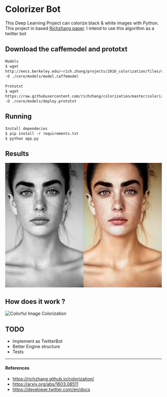 # Colorizer Bot

This Deep Learning Project can colorize black & white images with Python.
This project in based [Richzhang paper](https://richzhang.github.io/colorization/). I intend to use this algorithm as a twitter bot


## Download the caffemodel and  prototxt 
    Models
    $ wget http://eecs.berkeley.edu/~rich.zhang/projects/2016_colorization/files/demo_v2/colorization_release_v2.caffemodel -O ./core/models/model.caffemodel
    
    Prototxt
    $ wget https://raw.githubusercontent.com/richzhang/colorization/master/colorization/models/colorization_deploy_v2.prototxt -O ./core/models/deploy.prototxt



## Running

    Install dependecies
    $ pip install -r requirements.txt
    $ python app.py

## Results

<div style="display: flex;">
    <div>
        <img src="sample_bw.jpg" height=400>
    </div>
    <div>
        <img src="sample_predict.jpg" height=400>
    </div>
</div>


## How does it work ?
![Colorful Image Colorization](https://richzhang.github.io/colorization/resources/images/net_diagram.jpg)


## TODO

* Implement as TwitterBot
* Better Engine structure
* Tests


---

#### References
- https://richzhang.github.io/colorization/
- https://arxiv.org/abs/1603.08511
- https://developer.twitter.com/en/docs

